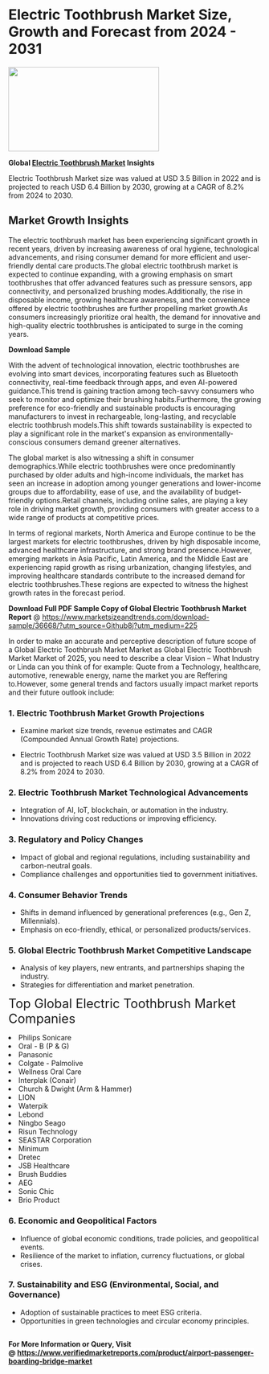 <H1>Electric Toothbrush Market Size, Growth and Forecast from 2024 - 2031</H1><img class="aligncenter size-medium wp-image-584254" src="https://thirdeyenews.in/wp-content/uploads/2024/09/Global-Market-Research-300x168.jpeg" alt="" width="300" height="168" /><p><strong>Global&nbsp;<a href="https://www.marketsizeandtrends.com/download-sample/36668/?utm_source=Github8j?utm_medium=225">Electric Toothbrush Market</a> Insights</strong></p><p>Electric Toothbrush Market size was valued at USD 3.5 Billion in 2022 and is projected to reach USD 6.4 Billion by 2030, growing at a CAGR of 8.2% from 2024 to 2030.</p><p><h2>Market Growth Insights</h2> <p>The electric toothbrush market has been experiencing significant growth in recent years, driven by increasing awareness of oral hygiene, technological advancements, and rising consumer demand for more efficient and user-friendly dental care products.The global electric toothbrush market is expected to continue expanding, with a growing emphasis on smart toothbrushes that offer advanced features such as pressure sensors, app connectivity, and personalized brushing modes.Additionally, the rise in disposable income, growing healthcare awareness, and the convenience offered by electric toothbrushes are further propelling market growth.As consumers increasingly prioritize oral health, the demand for innovative and high-quality electric toothbrushes is anticipated to surge in the coming years.</p> <p><strong>Download Sample</strong></p> <p>With the advent of technological innovation, electric toothbrushes are evolving into smart devices, incorporating features such as Bluetooth connectivity, real-time feedback through apps, and even AI-powered guidance.This trend is gaining traction among tech-savvy consumers who seek to monitor and optimize their brushing habits.Furthermore, the growing preference for eco-friendly and sustainable products is encouraging manufacturers to invest in rechargeable, long-lasting, and recyclable electric toothbrush models.This shift towards sustainability is expected to play a significant role in the market's expansion as environmentally-conscious consumers demand greener alternatives.</p> <p>The global market is also witnessing a shift in consumer demographics.While electric toothbrushes were once predominantly purchased by older adults and high-income individuals, the market has seen an increase in adoption among younger generations and lower-income groups due to affordability, ease of use, and the availability of budget-friendly options.Retail channels, including online sales, are playing a key role in driving market growth, providing consumers with greater access to a wide range of products at competitive prices.</p> <p>In terms of regional markets, North America and Europe continue to be the largest markets for electric toothbrushes, driven by high disposable income, advanced healthcare infrastructure, and strong brand presence.However, emerging markets in Asia Pacific, Latin America, and the Middle East are experiencing rapid growth as rising urbanization, changing lifestyles, and improving healthcare standards contribute to the increased demand for electric toothbrushes.These regions are expected to witness the highest growth rates in the forecast period.</p> <p><span class=""><strong>Download Full PDF Sample Copy of Global Electric Toothbrush Market Report</strong> @ <a href="https://www.marketsizeandtrends.com/download-sample/36668/?utm_source=Github8j?utm_medium=225" target="_blank">https://www.marketsizeandtrends.com/download-sample/36668/?utm_source=Github8j?utm_medium=225</a></span></p><p>In order to make an accurate and perceptive description of future scope of a Global&nbsp;Electric Toothbrush Market Market as Global&nbsp;Electric Toothbrush Market Market of 2025, you need to describe a clear Vision &ndash; What Industry or Linda can you think of for example: Quote from a Technology, healthcare, automotive, renewable energy, name the market you are Reffering to.However, some general trends and factors usually impact market reports and their future outlook include:</p><h3>1.&nbsp;<strong>Electric Toothbrush Market Growth Projections</strong></h3><ul><li>Examine market size trends, revenue estimates and CAGR (Compounded Annual Growth Rate) projections.</li><li><p>Electric Toothbrush Market size was valued at USD 3.5 Billion in 2022 and is projected to reach USD 6.4 Billion by 2030, growing at a CAGR of 8.2% from 2024 to 2030.</p></li></ul><h3>2.&nbsp;<strong>Electric Toothbrush Market Technological Advancements</strong></h3><ul><li>Integration of AI, IoT, blockchain, or automation in the industry.</li><li>Innovations driving cost reductions or improving efficiency.</li></ul><h3>3.&nbsp;<strong>Regulatory and Policy Changes</strong></h3><ul><li>Impact of global and regional regulations, including sustainability and carbon-neutral goals.</li><li>Compliance challenges and opportunities tied to government initiatives.</li></ul><h3>4.&nbsp;<strong>Consumer Behavior Trends</strong></h3><ul><li>Shifts in demand influenced by generational preferences (e.g., Gen Z, Millennials).</li><li>Emphasis on eco-friendly, ethical, or personalized products/services.</li></ul><h3>5.&nbsp;<strong>Global Electric Toothbrush Market Competitive Landscape</strong></h3><ul><li>Analysis of key players, new entrants, and partnerships shaping the industry.</li><li>Strategies for differentiation and market penetration.</li></ul><p data-pm-slice="1 1 []"><span style="color: inherit; font-family: inherit; font-size: 25px;">Top Global Electric Toothbrush Market Companies</span></p><div class="" data-test-id=""><p><li>Philips Sonicare</li><li> Oral - B (P & G)</li><li> Panasonic</li><li> Colgate - Palmolive</li><li> Wellness Oral Care</li><li> Interplak (Conair)</li><li> Church & Dwight (Arm & Hammer)</li><li> LION</li><li> Waterpik</li><li> Lebond</li><li> Ningbo Seago</li><li> Risun Technology</li><li> SEASTAR Corporation</li><li> Minimum</li><li> Dretec</li><li> JSB Healthcare</li><li> Brush Buddies</li><li> AEG</li><li> Sonic Chic</li><li> Brio Product</li></p></div><h3>6.&nbsp;<strong>Economic and Geopolitical Factors</strong></h3><ul><li>Influence of global economic conditions, trade policies, and geopolitical events.</li><li>Resilience of the market to inflation, currency fluctuations, or global crises.</li></ul><h3>7.&nbsp;<strong>Sustainability and ESG (Environmental, Social, and Governance)</strong></h3><ul><li>Adoption of sustainable practices to meet ESG criteria.</li><li>Opportunities in green technologies and circular economy principles.</li></ul><h2><strong style="font-size: 14px;">For More Information or Query, Visit @&nbsp;</strong><a style="background-color: #ffffff; font-size: 14px;" href="https://www.marketsizeandtrends.com/report/electric-toothbrush-market/" target="_blank">https://www.verifiedmarketreports.com/product/airport-passenger-boarding-bridge-market</a></h2>
